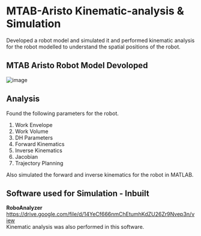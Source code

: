 # MTAB-Aristo Kinematic-analysis & Simulation
Developed a robot model and simulated it and performed kinematic analysis for the robot modelled to understand the spatial positions of the robot.

## MTAB Aristo Robot Model Devoloped
![image](https://user-images.githubusercontent.com/99457944/182890657-1aa0003d-99b3-4d4b-a732-d7e06fe7b525.png)

## Analysis
Found the following parameters for the robot.
<ol>
<li>Work Envelope </li>
<li>Work Volume</li>
<li>DH Parameters</li>
<li>Forward Kinematics</li>
<li>Inverse Kinematics</li>
<li>Jacobian</li>
<li>Trajectory Planning</li>
</ol>
Also simulated the forward and inverse kinematics for the robot in MATLAB.

## Software used for Simulation - Inbuilt
<b>RoboAnalyzer</b>
<br>
https://drive.google.com/file/d/14YeCf666nmChEtumhKdZU26Zr9Nvep3n/view
<br>
Kinematic analysis was also performed in this software.
